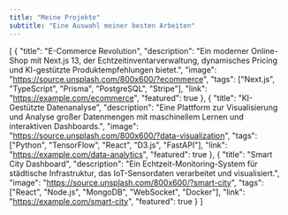 ```yaml
---
title: "Meine Projekte"
subtitle: "Eine Auswahl meiner besten Arbeiten"
---
```


[
  {
    "title": "E-Commerce Revolution",
    "description": "Ein moderner Online-Shop mit Next.js 13, der Echtzeitinventarverwaltung, dynamisches Pricing und KI-gestützte Produktempfehlungen bietet.",
    "image": "https://source.unsplash.com/800x600/?ecommerce",
    "tags": ["Next.js", "TypeScript", "Prisma", "PostgreSQL", "Stripe"],
    "link": "https://example.com/ecommerce",
    "featured": true
  },
  {
    "title": "KI-Gestützte Datenanalyse",
    "description": "Eine Plattform zur Visualisierung und Analyse großer Datenmengen mit maschinellem Lernen und interaktiven Dashboards.",
    "image": "https://source.unsplash.com/800x600/?data-visualization",
    "tags": ["Python", "TensorFlow", "React", "D3.js", "FastAPI"],
    "link": "https://example.com/data-analytics",
    "featured": true
  },
  {
    "title": "Smart City Dashboard",
    "description": "Ein Echtzeit-Monitoring-System für städtische Infrastruktur, das IoT-Sensordaten verarbeitet und visualisiert.",
    "image": "https://source.unsplash.com/800x600/?smart-city",
    "tags": ["React", "Node.js", "MongoDB", "WebSocket", "Docker"],
    "link": "https://example.com/smart-city",
    "featured": true
  }
]
